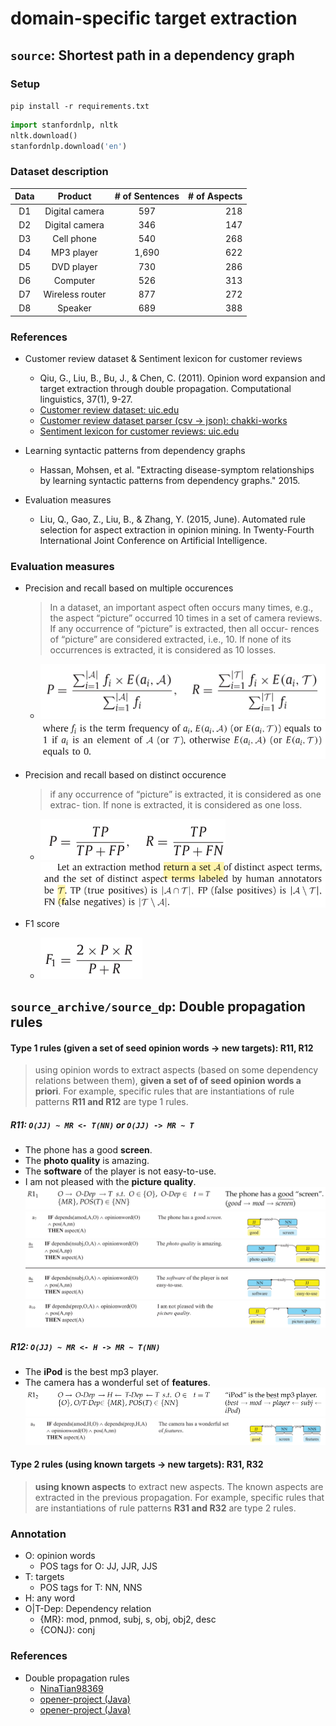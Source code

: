 # domain-specific target extraction

## `source`: Shortest path in a dependency graph

### Setup
`pip install -r requirements.txt`
```python
import stanfordnlp, nltk
nltk.download()
stanfordnlp.download('en')
```

### Dataset description
| Data |     Product     | # of Sentences | # of Aspects |
|:----:|:---------------:|:--------------:|-------------:|
|  D1  |  Digital camera |            597 |          218 |
|  D2  |  Digital camera |            346 |          147 |
|  D3  |    Cell phone   |            540 |          268 |
|  D4  |    MP3 player   |          1,690 |          622 |
|  D5  |    DVD player   |            730 |          286 |
|  D6  |     Computer    |            526 |          313 |
|  D7  | Wireless router |            877 |          272 |
|  D8  |     Speaker     |            689 |          388 |

### References
* Customer review dataset & Sentiment lexicon for customer reviews
    - Qiu, G., Liu, B., Bu, J., & Chen, C. (2011). Opinion word expansion and target extraction through double propagation. Computational linguistics, 37(1), 9-27.
    - [Customer review dataset: uic.edu](https://www.cs.uic.edu/~liub/FBS/sentiment-analysis.html#datasets)
    - [Customer review dataset parser (csv -> json): chakki-works](https://github.com/chakki-works/chazutsu/blob/7eea1f6b441db62ec76f64da1c041cb931746907/chazutsu/datasets/customer_review.py)
    - [Sentiment lexicon for customer reviews: uic.edu](https://www.cs.uic.edu/~liub/FBS/sentiment-analysis.html#lexicon)

* Learning syntactic patterns from dependency graphs
    - Hassan, Mohsen, et al. "Extracting disease-symptom relationships by learning syntactic patterns from dependency graphs." 2015.

* Evaluation measures 
    - Liu, Q., Gao, Z., Liu, B., & Zhang, Y. (2015, June). Automated rule selection for aspect extraction in opinion mining. In Twenty-Fourth International Joint Conference on Artificial Intelligence.

### Evaluation measures
* Precision and recall based on multiple occurences
    > In a dataset, an important aspect often occurs many times, e.g., the aspect “picture” occurred 10 times in a set of camera reviews. If any occurrence of “picture” is extracted, then all occur- rences of “picture” are considered extracted, i.e., 10. If none of its occurrences is extracted, it is considered as 10 losses.
    
    - <img src="assets/Mul_Precision,Recall.png"></img><img src="assets/Mul_Precision,Recall2.png"></img>

* Precision and recall based on distinct occurence
    > if any occurrence of “picture” is extracted, it is considered as one extrac- tion. If none is extracted, it is considered as one loss.
    
    - <img src="assets/Dis_Precision,Recall.png"></img><img src="assets/Dis_Precision,Recall2.png"></img>

* F1 score
    - <img src="assets/F1.png"></img>
    
## `source_archive/source_dp`: Double propagation rules 

#### Type 1 rules (given a set of seed opinion words -> new targets): R11, R12
> using opinion words to extract aspects (based on some dependency relations between them), **given a set of of seed opinion words a priori**. For example, specific rules that are instantiations of rule patterns **R11 and R12** are type 1 rules.

##### R11: `O(JJ) ~ MR <- T(NN)` or `O(JJ) -> MR ~ T`
- The phone has a good **screen**.
- The **photo quality** is amazing.
- The **software** of the player is not easy-to-use.
- I am not pleased with the **picture quality**. 
<img src="assets/R11.png"></img><img src="assets/R11a.png"></img><img src="assets/R11b.png"></img><img src="assets/R11c.png"></img>

##### R12: `O(JJ) ~ MR <- H -> MR ~ T(NN)`
- The **iPod** is the best mp3 player.
- The camera has a wonderful set of **features**. 
<img src="assets/R12.png"></img><img src="assets/R12a.png"></img>

#### Type 2 rules (using known targets -> new targets): R31, R32
> **using known aspects** to extract new aspects. The known aspects are extracted in the previous propagation. For example, specific rules that are instantiations of rule patterns **R31 and R32** are type 2 rules.

### Annotation
* O: opinion words
    - POS tags for O: JJ, JJR, JJS
* T: targets
    - POS tags for T: NN, NNS
* H: any word
* O|T-Dep: Dependency relation
    - {MR}: mod, pnmod, subj, s, obj, obj2, desc
    - {CONJ}: conj

### References
* Double propagation rules
    - [NinaTian98369](https://github.com/NinaTian98369/Double-propagation/blob/master/extract_targets_dp_new_final.py)
    - [opener-project (Java)](https://github.com/opener-project/double-propagation-target-generation/tree/master/src/main/java/org/openerproject/double_propagation2/algorithm/rules)
    - [opener-project (Java)](https://github.com/opener-project/double-propagation-target-generation/blob/master/src/main/java/org/openerproject/double_propagation2/model/RelationTypes.java)

<!--
## Obsolete
* MDSD dataset
    - https://www.cs.jhu.edu/~mdredze/datasets/sentiment/
* MDSD datset parser (xml -> json)
    - https://github.com/robbymeals/word_vectors/blob/d829159e017695eb716413a02e3eee78fb86de25/src/mdsd2json.py
-->
